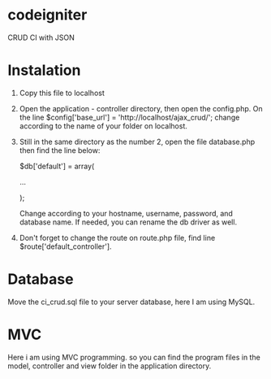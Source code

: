 # codeigniter
CRUD CI with JSON

# Instalation
1. Copy this file to localhost
2. Open the application - controller directory, then open the config.php. On the line $config['base_url'] = 'http://localhost/ajax_crud/'; change according to the name of your folder on localhost.
3. Still in the same directory as the number 2, open the file database.php then find the line below:

	$db['default'] = array(
	
	...
	
	);


	Change according to your hostname, username, password, and database name. If needed, you can rename the db driver as well.

4. Don't forget to change the route on route.php file, find line $route['default_controller'].

# Database
Move the ci_crud.sql file to your server database, here I am using MySQL.

# MVC
Here i am using MVC programming. so you can find the program files in the model, controller and view folder in the application directory.
